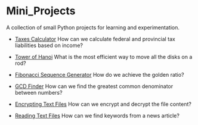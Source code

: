 # Mini_Projects

A collection of small Python projects for learning and experimentation.

- [Taxes Calculator](./taxes-calculator.zip)
How can we calculate federal and provincial tax liabilities based on income?
  
- [Tower of Hanoi](./tower-of-hanoi.zip)
What is the most efficient way to move all the disks on a rod?

- [Fibonacci Sequence Generator](./fibonnacci-sequence-generator.zip)
How do we achieve the golden ratio?

- [GCD Finder](./gcd-finder.zip)
How can we find the greatest common denominator between numbers?
  
- [Encrypting Text Files](./encrypting-text-files.zip)
How can we encrypt and decrypt the file content?

- [Reading Text Files](./reading-text-files.zip)
How can we find keywords from a news article?

